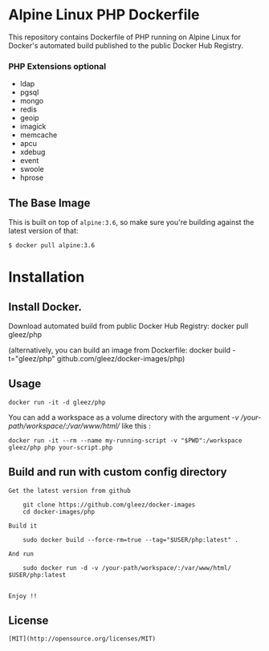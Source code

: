 Alpine Linux PHP Dockerfile
=============

This repository contains Dockerfile of PHP running on Alpine Linux for Docker's automated build published to the public Docker Hub Registry.

### PHP Extensions optional
* ldap
* pgsql
* mongo
* redis
* geoip
* imagick
* memcache
* apcu
* xdebug
* event
* swoole
* hprose

The Base Image
---------------------

This is built on top of `alpine:3.6`, so make sure you're building against
the latest version of that:

```
$ docker pull alpine:3.6
```

# Installation

## Install Docker.

Download automated build from public Docker Hub Registry: docker pull gleez/php

(alternatively, you can build an image from Dockerfile: docker build -t="gleez/php" github.com/gleez/docker-images/php)

## Usage

    docker run -it -d gleez/php

You can add a workspace as a volume directory with the argument *-v /your-path/workspace/:/var/www/html/* like this :

	docker run -it --rm --name my-running-script -v "$PWD":/workspace gleez/php php your-script.php

## Build and run with custom config directory

	Get the latest version from github

	    git clone https://github.com/gleez/docker-images
	    cd docker-images/php

	Build it

	    sudo docker build --force-rm=true --tag="$USER/php:latest" .

	And run

	    sudo docker run -d -v /your-path/workspace/:/var/www/html/ $USER/php:latest


	Enjoy !!

## License

	[MIT](http://opensource.org/licenses/MIT)
